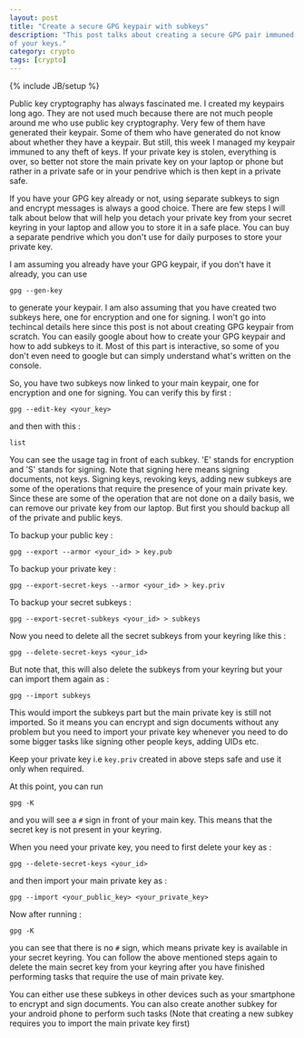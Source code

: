 ```yaml
---
layout: post
title: "Create a secure GPG keypair with subkeys"
description: "This post talks about creating a secure GPG pair immuned to theft
of your keys."
category: crypto
tags: [crypto]
---
```

{% include JB/setup %}

Public key cryptography has always fascinated me. I created my keypairs long
ago. They are not used much because there are not much people around me who use
public key cryptography. Very few of them have generated their keypair. Some of
them who have generated do not know about whether they have a keypair. But
still, this week I managed my keypair immuned to any theft of keys. If your
private key is stolen, everything is over, so better not store the main private
key on your laptop or phone but rather in a private safe or in your pendrive
which is then kept in a private safe.

If you have your GPG key already or not, using separate subkeys to sign and
encrypt messages is always a good choice. There are few steps I will talk about
below that will help you detach your private key from your secret keyring in
your laptop and allow you to store it in a safe place. You can buy a separate
pendrive which you don't use for daily purposes to store your private key.

I am assuming you already have your GPG keypair, if you don't have it already,
you can use 

`gpg --gen-key`

to generate your keypair. I am also assuming that you have created two subkeys
here, one for encryption and one for signing. I won't go into techincal details here since this post
is not about creating GPG keypair from scratch. You can easily google about how
to create your GPG keypair and how to add subkeys to it. Most of this part is
interactive, so some of you don't even need to google but can simply understand
what's written on the console.

So, you have two subkeys now linked to your main keypair, one for encryption and
one for signing. You can verify this by first :

`gpg --edit-key <your_key>`

and then with this :

`list`

You can see the usage tag in front of each subkey. 'E' stands for encryption and
'S' stands for signing. Note that signing here means signing documents, not
keys. Signing keys, revoking keys, adding new subkeys are some of the operations
that require the presence of your main private key. Since these are some of the
operation that are not done on a daily basis, we can remove our private key from
our laptop. But first you should backup all of the private and public keys.

To backup your public key :

`gpg --export --armor <your_id> > key.pub`

To backup your private key :

`gpg --export-secret-keys --armor <your_id> > key.priv`

To backup your secret subkeys :

`gpg --export-secret-subkeys <your_id> > subkeys`

Now you need to delete all the secret subkeys from your keyring like this :

`gpg --delete-secret-keys <your_id>`

But note that, this will also delete the subkeys from your keyring but your can
import them again as :

`gpg --import subkeys`

This would import the subkeys part but the main private key is still not
imported. So it means you can encrypt and sign documents without any problem but
you need to import your private key whenever you need to do some bigger tasks
like signing other people keys, adding UIDs etc.

Keep your private key i.e `key.priv` created in above steps safe and use it only
when required.

At this point, you can run 

`gpg -K` 

and you will see a `#` sign in front of your main key. This means that the
secret key is not present in your keyring.

When you need your private key, you need to first delete your key as :

`gpg --delete-secret-keys <your_id>`

and then import your main private key as :

`gpg --import <your_public_key> <your_private_key>`

Now after running :

`gpg -K`

you can see that there is no `#` sign, which means private key is available in
your secret keyring. You can follow the above mentioned steps again to delete
the main secret key from your keyring after you have finished performing tasks
that require the use of main private key.


You can either use these subkeys in other devices such as your smartphone to
encrypt and sign documents. You can also create another subkey for your android
phone to perform such tasks (Note that creating a new subkey requires you to
import the main private key first)
